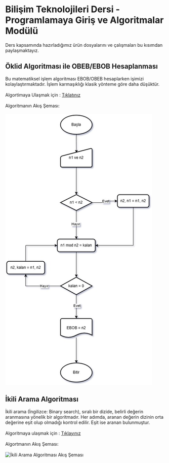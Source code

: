 # Bilişim Teknolojileri Dersi - Programlamaya Giriş ve Algoritmalar Modülü
Ders kapsamında hazırladığımız ürün dosyalarını ve çalışmaları bu kısımdan paylaşmaktayız.

## Öklid Algoritması ile OBEB/EBOB Hesaplanması
Bu matematiksel işlem algoritması EBOB/OBEB hesaplarken işimizi kolaylaştırmaktadır. İşlem karmaşıklığı klasik yönteme göre daha düşüktür.
<br><br>Algortimaya Ulaşmak için : [Tıklatınız](https://github.com/MysteryDragonTR/BYT2028-PGA/blob/main/%C3%96klidAlgoritmas%C4%B1.txt)
<br><br>Algoritmanın Akış Şeması:
<br><br> ![Öklid Algoritmasının Akış Şeması](https://github.com/MysteryDragonTR/BYT2028-PGA/blob/main/OklidAlgoritmasi_AkisSemasi.jpg)

## İkili Arama Algoritması
İkili arama (İngilizce: Binary search), sıralı bir dizide, belirli değerin aranmasına yönelik bir algoritmadır. Her adımda, aranan değerin dizinin orta değerine eşit olup olmadığı kontrol edilir. Eşit ise aranan bulunmuştur.
<br><br>Algoritmaya ulaşmak için : [Tıklayınız](https://github.com/ahmet-volkan-ozcetin/BYT2028-PGA/blob/main/İkili_Arama_Algoritması__onlinenotepad.io.txt)
<br><br>Algortmanın Akış Şeması:
<br><br> ![İkili Arama Algoritması Akış Şeması](https://github.com/ahmet-volkan-ozcetin/BYT2028-PGA/blob/main/İkili%20Arama%20Algoritması.drawio.jpg)
